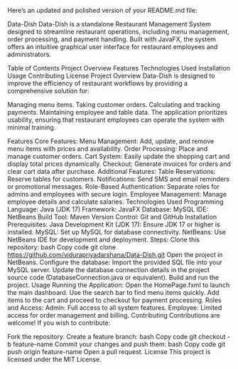 
Here’s an updated and polished version of your README.md file:

Data-Dish
Data-Dish is a standalone Restaurant Management System designed to streamline restaurant operations, including menu management, order processing, and payment handling. Built with JavaFX, the system offers an intuitive graphical user interface for restaurant employees and administrators.

Table of Contents
Project Overview
Features
Technologies Used
Installation
Usage
Contributing
License
Project Overview
Data-Dish is designed to improve the efficiency of restaurant workflows by providing a comprehensive solution for:

Managing menu items.
Taking customer orders.
Calculating and tracking payments.
Maintaining employee and table data.
The application prioritizes usability, ensuring that restaurant employees can operate the system with minimal training.

Features
Core Features:
Menu Management: Add, update, and remove menu items with prices and availability.
Order Processing: Place and manage customer orders.
Cart System: Easily update the shopping cart and display total prices dynamically.
Checkout: Generate invoices for orders and clear cart data after purchase.
Additional Features:
Table Reservations: Reserve tables for customers.
Notifications: Send SMS and email reminders or promotional messages.
Role-Based Authentication: Separate roles for admins and employees with secure login.
Employee Management: Manage employee details and calculate salaries.
Technologies Used
Programming Language: Java (JDK 17)
Framework: JavaFX
Database: MySQL
IDE: NetBeans
Build Tool: Maven
Version Control: Git and GitHub
Installation
Prerequisites:
Java Development Kit (JDK 17): Ensure JDK 17 or higher is installed.
MySQL: Set up MySQL for database connectivity.
NetBeans: Use NetBeans IDE for development and deployment.
Steps:
Clone this repository:
bash
Copy code
git clone https://github.com/vidurapriyadarshana/Data-Dish.git
Open the project in NetBeans.
Configure the database:
Import the provided SQL file into your MySQL server.
Update the database connection details in the project source code (DatabaseConnection.java or equivalent).
Build and run the project.
Usage
Running the Application:
Open the HomePage.fxml to launch the main dashboard.
Use the search bar to find menu items quickly.
Add items to the cart and proceed to checkout for payment processing.
Roles and Access:
Admin: Full access to all system features.
Employee: Limited access for order management and billing.
Contributing
Contributions are welcome! If you wish to contribute:

Fork the repository.
Create a feature branch:
bash
Copy code
git checkout -b feature-name
Commit your changes and push them:
bash
Copy code
git push origin feature-name
Open a pull request.
License
This project is licensed under the MIT License.
